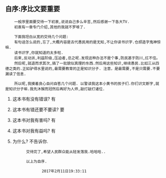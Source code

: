 
##  自序:序比文要重要

		一般序里面要交待一下初衷,说说自己多么辛苦,然后感谢一下各大TV.
		初衷有一章专门介绍,其他的我就不罗嗦了.

		下面我坦白从宽的交待几个问题:
		有句话怎么说的,忘了,大概内容是古代愚民用的是无知,不让你读书识字.仓颉造字鬼神惊嘛.
		读书识字,你就知道的太多啦.
		后来,反动派,利益阶级,压迫者,总之呢.发现这种办法不是个事,防民甚于防川,扛不住。
		然后呢,就退而求其次,搞了一批貌似真理的东西.然后用这些知识,继续愚民.比如三从四德之类的.正如驴得水里说的,最需要教育的正是知识分子. 注意，是最需要,不是只需要.不要漏读了信息.

		所以呢,我摸着良心自问自答几个问题. 以警读我这本小黄书的孩子们.你们识文断字,就是知识分子嘛.我先沐猴而冠然后再好为人师,敲打敲打诸位.


1. 这本书有没有错误?
		有
2. 这本书有错还要不要读?
		要
3. 这本书对我有害吗?
		有
4. 这本书对我有益吗?
		有
5. 为什么?
		不告诉你.


			 交待完了,希望人民群众能从轻发落我.哈哈哈..

			 以上为自序.

			 		2017年2月11日19:33:11

